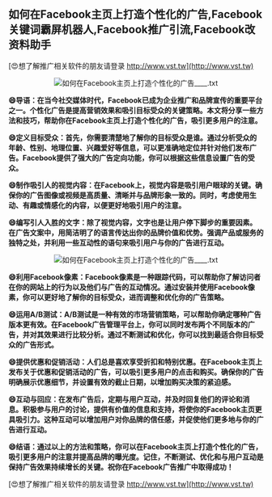 ## **如何在Facebook主页上打造个性化的广告,Facebook关键词霸屏机器人,Facebook推广引流,Facebook改资料助手**

[😍想了解推广相关软件的朋友请登录 http://www.vst.tw](http://www.vst.tw)

 <center><img src="https://vst.tw/MP4/tuiguang/png/1.png" alt="如何在Facebook主页上打造个性化的广告____.txt"></center>

**😄导语：在当今社交媒体时代，Facebook已成为企业推广和品牌宣传的重要平台之一。个性化广告是提高营销效果和吸引目标受众的关键策略。本文将分享一些方法和技巧，帮助你在Facebook主页上打造个性化的广告，吸引更多用户的注意。**

**😄定义目标受众：首先，你需要清楚地了解你的目标受众是谁。通过分析受众的年龄、性别、地理位置、兴趣爱好等信息，可以更准确地定位并针对他们发布广告。Facebook提供了强大的广告定向功能，你可以根据这些信息设置广告的受众。**

**😄制作吸引人的视觉内容：在Facebook上，视觉内容是吸引用户眼球的关键。确保你的广告图像或视频是高质量、清晰并与品牌形象一致的。同时，考虑使用生动、有趣或情感化的内容，以便更好地吸引用户的注意。**

**😄编写引人入胜的文字：除了视觉内容，文字也是让用户停下脚步的重要因素。在广告文案中，用简洁明了的语言传达出你的品牌价值和优势。强调产品或服务的独特之处，并利用一些互动性的语句来吸引用户与你的广告进行互动。**

 <center><img src="https://vst.tw/MP4/tuiguang/png/1.png" alt="如何在Facebook主页上打造个性化的广告____.txt"></center>

**😄利用Facebook像素：Facebook像素是一种跟踪代码，可以帮助你了解访问者在你的网站上的行为以及他们与广告的互动情况。通过安装并使用Facebook像素，你可以更好地了解你的目标受众，进而调整和优化你的广告策略。**

**😄运用A/B测试：A/B测试是一种有效的市场营销策略，可以帮助你确定哪种广告版本更有效。在Facebook广告管理平台上，你可以同时发布两个不同版本的广告，并对其效果进行比较分析。通过不断测试和优化，你可以找到最适合你目标受众的广告形式。**

**😄提供优惠和促销活动：人们总是喜欢享受折扣和特别优惠。在Facebook主页上发布关于优惠和促销活动的广告，可以吸引更多用户的点击和购买。确保你的广告明确展示优惠细节，并设置有效的截止日期，以增加购买决策的紧迫感。**

**😄互动与回应：在发布广告后，定期与用户互动，并及时回复他们的评论和消息。积极参与用户的讨论，提供有价值的信息和支持，将使你的Facebook主页更具吸引力。这种互动可以增加用户对你品牌的信任感，并促使他们更多地与你的广告进行互动。**

**😄结语：通过以上的方法和策略，你可以在Facebook主页上打造个性化的广告，吸引更多用户的注意并提高品牌的曝光度。记住，不断测试、优化和与用户互动是保持广告效果持续增长的关键。祝你在Facebook广告推广中取得成功！**

[😍想了解推广相关软件的朋友请登录 http://www.vst.tw](http://www.vst.tw)



